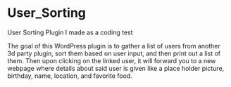 # User_Sorting
User Sorting Plugin I made as a coding test


The goal of this WordPress plugin is to gather a list of users from another 3d party plugin, sort them based on user input, and then print out a list of them. 
Then upon clicking on the linked user, it will forward you to a new webpage where details about said user is given like a place holder picture, birthday, name, location, and favorite food.
